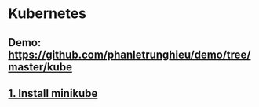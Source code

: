 # Kubernetes

## Demo: https://github.com/phanletrunghieu/demo/tree/master/kube

## [1. Install minikube](1.install-minikube.md)